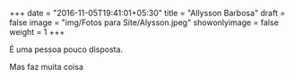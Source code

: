 +++
date = "2016-11-05T19:41:01+05:30"
title = "Allysson Barbosa"
draft = false
image = "img/Fotos para Site/Alysson.jpeg"
showonlyimage = false
weight = 1
+++

É uma pessoa pouco disposta.
<!--more-->

Mas faz muita coisa
